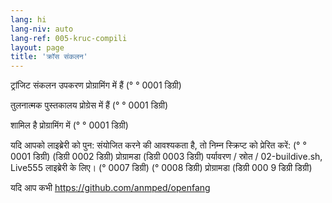 ```yaml
---
lang: hi
lang-niv: auto
lang-ref: 005-kruc-compili
layout: page
title: 'क्रॉस संकलन'
---
```



ट्रांजिट संकलन उपकरण प्रोग्रामिंग में हैं (° ° 0001 डिग्री)


तुलनात्मक पुस्तकालय प्रोग्रेस में हैं (° ° 0001 डिग्री)


शामिल है प्रोग्रामिंग में (° ° 0001 डिग्री)


यदि आपको लाइब्रेरी को पुन: संयोजित करने की आवश्यकता है, तो निम्न स्क्रिप्ट को प्रेरित करें: (° ° 0001 डिग्री) (डिग्री 0002 डिग्री) प्रोग्रामडा (डिग्री 0003 डिग्री) पर्यावरण / स्रोत / 02-buildive.sh, Live555 लाइब्रेरी के लिए। (° 0007 डिग्री) (° 0008 डिग्री) प्रोग्रामडा (डिग्री 000 9 डिग्री डिग्री)



यदि आप कभी
https://github.com/anmped/openfang


